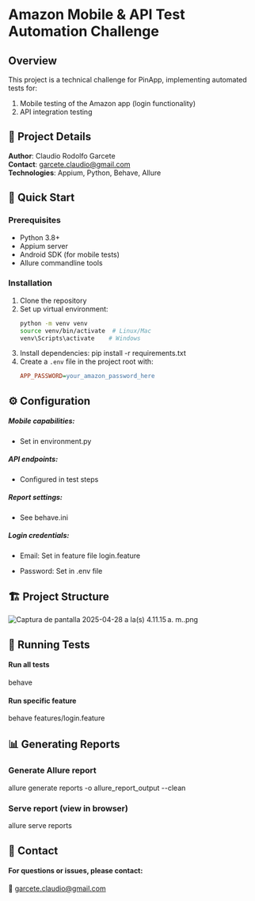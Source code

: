 # Amazon Mobile & API Test Automation Challenge

## Overview
This project is a technical challenge for PinApp, implementing automated tests for:
1. Mobile testing of the Amazon app (login functionality)
2. API integration testing

## 📌 Project Details
**Author**: Claudio Rodolfo Garcete  
**Contact**: garcete.claudio@gmail.com  
**Technologies**: Appium, Python, Behave, Allure  

## 🚀 Quick Start

### Prerequisites
- Python 3.8+
- Appium server
- Android SDK (for mobile tests)
- Allure commandline tools

### Installation
1. Clone the repository
2. Set up virtual environment:
   ```bash
   python -m venv venv
   source venv/bin/activate  # Linux/Mac
   venv\Scripts\activate    # Windows
3. Install dependencies:
pip install -r requirements.txt
4. Create a `.env` file in the project root with:
   ```ini
   APP_PASSWORD=your_amazon_password_here
   
## ⚙ Configuration

##### Mobile capabilities: 
- Set in environment.py
##### API endpoints: 
- Configured in test steps
##### Report settings: 
- See behave.ini
##### Login credentials:
- Email: Set in feature file login.feature

- Password: Set in .env file

## 🏗 Project Structure
![Captura de pantalla 2025-04-28 a la(s) 4.11.15 a. m..png](..%2F..%2F..%2F..%2Fvar%2Ffolders%2Fz1%2Fjydw8bnj62l6tdxv522_z1_w0000gn%2FT%2FTemporaryItems%2FNSIRD_screencaptureui_n9IESt%2FCaptura%20de%20pantalla%202025-04-28%20a%20la%28s%29%204.11.15%E2%80%AFa.%C2%A0m..png)


## 🏃 Running Tests
#### Run all tests
behave

#### Run specific feature
behave features/login.feature

## 📊 Generating Reports
### Generate Allure report
allure generate reports -o allure_report_output --clean

### Serve report (view in browser)
allure serve reports


## 📧 Contact
#### For questions or issues, please contact:
📩 garcete.claudio@gmail.com